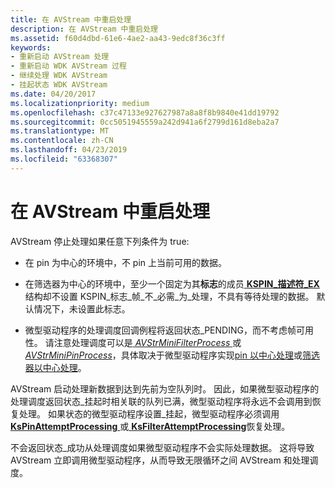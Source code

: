 ```yaml
---
title: 在 AVStream 中重启处理
description: 在 AVStream 中重启处理
ms.assetid: f60d4dbd-61e6-4ae2-aa43-9edc8f36c3ff
keywords:
- 重新启动 AVStream 处理
- 重新启动 WDK AVStream 过程
- 继续处理 WDK AVStream
- 挂起状态 WDK AVStream
ms.date: 04/20/2017
ms.localizationpriority: medium
ms.openlocfilehash: c37c47133e927627987a8a8f8b9840e41dd19792
ms.sourcegitcommit: 0cc5051945559a242d941a6f2799d161d8eba2a7
ms.translationtype: MT
ms.contentlocale: zh-CN
ms.lasthandoff: 04/23/2019
ms.locfileid: "63368307"
---
```

# <a name="restarting-processing-in-avstream"></a>在 AVStream 中重启处理





AVStream 停止处理如果任意下列条件为 true:

-   在 pin 为中心的环境中，不 pin 上当前可用的数据。

-   在筛选器为中心的环境中，至少一个固定为其**标志**的成员[ **KSPIN\_描述符\_EX** ](https://msdn.microsoft.com/library/windows/hardware/ff563534)结构却不设置 KSPIN\_标志\_帧\_不\_必需\_为\_处理，不具有等待处理的数据。 默认情况下，未设置此标志。

-   微型驱动程序的处理调度回调例程将返回状态\_PENDING，而不考虑帧可用性。 请注意处理调度可以是[ *AVStrMiniFilterProcess* ](https://msdn.microsoft.com/library/windows/hardware/ff556315)或[ *AVStrMiniPinProcess*](https://msdn.microsoft.com/library/windows/hardware/ff556351)，具体取决于微型驱动程序实现[pin 以中心处理](pin-centric-processing.md)或[筛选器以中心处理](filter-centric-processing.md)。

AVStream 启动处理新数据到达到先前为空队列时。 因此，如果微型驱动程序的处理调度返回状态\_挂起时相关联的队列已满，微型驱动程序将永远不会调用到恢复处理。 如果状态的微型驱动程序设置\_挂起，微型驱动程序必须调用[ **KsPinAttemptProcessing** ](https://msdn.microsoft.com/library/windows/hardware/ff563494)或[ **KsFilterAttemptProcessing**](https://msdn.microsoft.com/library/windows/hardware/ff562527)恢复处理。

不会返回状态\_成功从处理调度如果微型驱动程序不会实际处理数据。 这将导致 AVStream 立即调用微型驱动程序，从而导致无限循环之间 AVStream 和处理调度。

 

 




